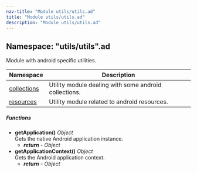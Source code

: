 ```yaml
---
nav-title: "Module utils/utils.ad"
title: "Module utils/utils.ad"
description: "Module utils/utils.ad"
---
```

## Namespace: "utils/utils".ad
Module with android specific utilities.

Namespace | Description
------|------------
[collections](../../../utils/utils/ad/collections/) | Utility module dealing with some android collections.
[resources](../../../utils/utils/ad/resources/) | Utility module related to android resources.

##### Functions
 - **getApplication()** _Object_  
     Gets the native Android application instance.
   - _**return**_ - _Object_
 - **getApplicationContext()** _Object_  
     Gets the Android application context.
   - _**return**_ - _Object_